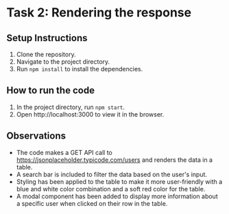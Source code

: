 # Task 2: Rendering the response

## Setup Instructions
1. Clone the repository.
2. Navigate to the project directory.
3. Run `npm install` to install the dependencies.

## How to run the code
1. In the project directory, run `npm start`.
2. Open http://localhost:3000 to view it in the browser.

## Observations
- The code makes a GET API call to https://jsonplaceholder.typicode.com/users and renders the data in a table.
- A search bar is included to filter the data based on the user's input.
- Styling has been applied to the table to make it more user-friendly with a blue and white color combination and a soft red color for the table.
- A modal component has been added to display more information about a specific user when clicked on their row in the table.
